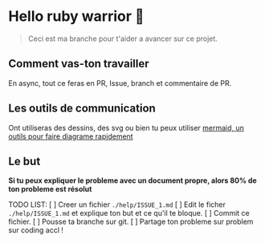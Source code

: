 # Hello ruby warrior 💎
> Ceci est ma branche pour t'aider a avancer sur ce projet.

## Comment vas-ton travailler
En async, tout ce feras en PR, Issue, branch et commentaire de PR.

## Les outils de communication
Ont utiliseras des dessins, des svg ou bien tu peux utiliser [mermaid, un outils pour faire diagrame rapidement](https://mermaid-js.github.io/mermaid-live-editor/edit#pako:eNp9kdFqwyAUhl9FznXTB8hdiTIC6xwmLRS8cXq6SpNYrCmMJO8-szZbs5V55znffz7ldKCdQUgBPbXq3ataNuT7ZJui5GsmyNAvl31HKHvOt0zskhWlghUFSclBnR8m-j5JXEe4oPGSklOlNP5L5i9bnmcsshIqq94qJHvnJdxn_vh_WTxqtJe5Z5o7ov0Pqt0F_Qy8du6xJC_ZOrK20VVr5mNfBaebrEyyVcmeuNhNwVv9y9AEZZtHqdm7J4sE5w16NNE3_zYhsIAafa2siavqxp6EcMAaJYxBo_xxjAyRa09GBWTGBuch3avqjAtQbXDFR6MhDb7FCbpt_FocPgFxsJYm)

## Le but
**Si tu peux expliquer le probleme avec un document propre, alors 80% de ton probleme est résolut**

TODO LIST:
[ ] Creer un fichier `./help/ISSUE_1.md`
[ ] Edit le ficher `./help/ISSUE_1.md` et explique ton but et ce qu'il te bloque.
[ ] Commit ce fichier.
[ ] Pousse ta branche sur git.
[ ] Partage ton probleme sur problem sur coding accl !
